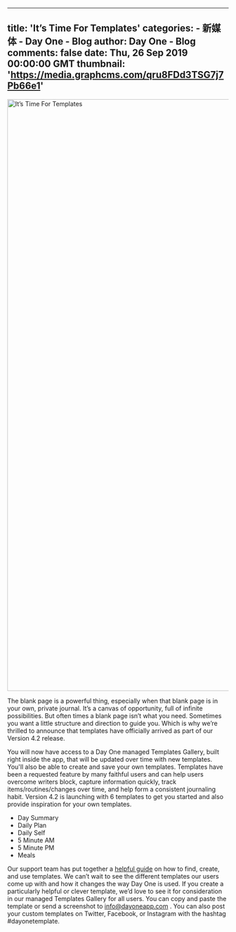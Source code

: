 
---
title: 'It’s Time For Templates'
categories: 
    - 新媒体
    - Day One - Blog
author: Day One - Blog
comments: false
date: Thu, 26 Sep 2019 00:00:00 GMT
thumbnail: 'https://media.graphcms.com/qru8FDd3TSG7j7Pb66e1'
---

<div>   
<img alt="It’s Time For Templates" width="1599" height="1346" src="https://media.graphcms.com/qru8FDd3TSG7j7Pb66e1" referrerpolicy="no-referrer"><p>The blank page is a powerful thing, especially when that blank page is in your own, private journal. It’s a canvas of opportunity, full of infinite possibilities. But often times a blank page isn’t what you need. Sometimes you want a little structure and direction to guide you. Which is why we’re thrilled to announce that templates have officially arrived as part of our Version 4.2 release.</p><p>You will now have access to a Day One managed Templates Gallery, built right inside the app, that will be updated over time with new templates. You'll also be able to create and save your own templates. Templates have been a requested feature by many faithful users and can help users overcome writers block, capture information quickly, track items/routines/changes over time, and help form a consistent journaling habit. Version 4.2 is launching with 6 templates to get you started and also provide inspiration for your own templates.</p><ul><li>Day Summary</li><li>Daily Plan</li><li>Daily Self</li><li>5 Minute AM</li><li>5 Minute PM</li><li>Meals</li></ul><p>Our support team has put together a <a href="http://help.dayoneapp.com/en/articles/2924432-templates">helpful guide</a> on how to find, create, and use templates. We can’t wait to see the different templates our users come up with and how it changes the way Day One is used. If you create a particularly helpful or clever template, we’d love to see it for consideration in our managed Templates Gallery for all users. You can copy and paste the template or send a screenshot to <a href="mailto:info@dayoneapp.com">info@dayoneapp.com</a>
. You can also post your custom templates on Twitter, Facebook, or Instagram with the hashtag #dayonetemplate.</p>  
</div>
            